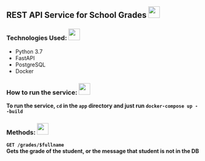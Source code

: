 ﻿## REST API Service for School Grades <img src="https://vk.com/emoji/e/f09f988a.png" height="30px"/>
  
### Technologies Used:  <img src="https://vk.com/emoji/e/f09f92bb.png" height="30px"/>
- Python 3.7
- FastAPI
- PostgreSQL
- Docker  
  
### How to run the service:  <img src="https://vk.com/emoji/e/f09f94a5.png" height="30px"/>
**To run the service, `cd` in the `app` directory and just run `docker-compose up --build`**  

### Methods:  <img src="https://vk.com/emoji/e/f09f938a.png" height="30px"/>
**`GET /grades/$fullname`**  
**Gets the grade of the student, or the message that student is not in the DB** 
